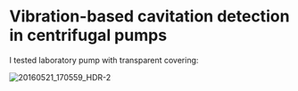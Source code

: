 # Vibration-based cavitation detection in centrifugal pumps

I tested laboratory pump with transparent covering: 

![20160521_170559_HDR-2](https://github.com/hajnayeb/Vib-Cav/assets/74108898/d29755c8-e9f7-4a47-b71a-ea4b69a97d27)
